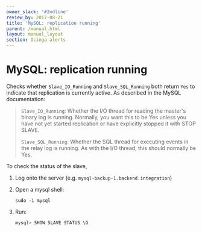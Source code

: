 ```yaml
---
owner_slack: '#2ndline'
review_by: 2017-08-21
title: 'MySQL: replication running'
parent: /manual.html
layout: manual_layout
section: Icinga alerts
---
```


# MySQL: replication running

Checks whether `Slave_IO_Running` and `Slave_SQL_Running` both return
`Yes` to indicate that replication is currently active. As described in
the MySQL documentation:

> `Slave_IO_Running`: Whether the I/O thread for reading the master's
> binary log is running. Normally, you want this to be Yes unless you
> have not yet started replication or have explicitly stopped it with
> STOP SLAVE.
>
> `Slave_SQL_Running`: Whether the SQL thread for executing events in
> the relay log is running. As with the I/O thread, this should normally
> be Yes.

To check the status of the slave,

1. Log onto the server (e.g. `mysql-backup-1.backend.integration`)
2. Open a mysql shell:

    ```
    sudo -i mysql
    ```

3. Run:

    ```sql
    mysql> SHOW SLAVE STATUS \G
    ```
